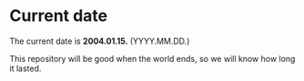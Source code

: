 # Current date

The current date is **2004.01.15.** (YYYY.MM.DD.)

This repository will be good when the world ends, so we will know how long it lasted.